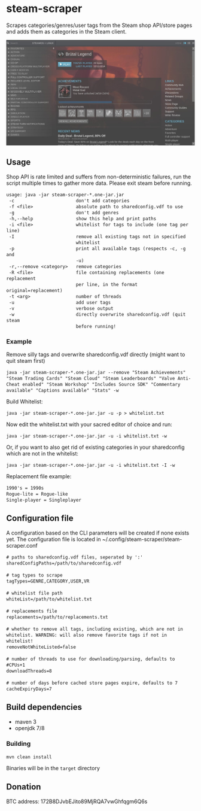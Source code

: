 # steam-scraper
Scrapes categories/genres/user tags from the Steam shop API/store pages and adds them as categories in the Steam client.

![Categories](/steamCategories.jpg?raw=true "Categories")


## Usage

Shop API is rate limited and suffers from non-deterministic failures, run the script multiple times to gather more data.
Please exit steam before running.

```
usage: java -jar steam-scraper-*.one-jar.jar
 -c                       don't add categories
 -f <file>                absolute path to sharedconfig.vdf to use
 -g                       don't add genres
 -h,--help                show this help and print paths
 -i <file>                whitelist for tags to include (one tag per line)
 -I                       remove all existing tags not in specified
                          whitelist
 -p                       print all available tags (respects -c, -g and
                          -u)
 -r,--remove <category>   remove categories
 -R <file>                file containing replacements (one replacement
                          per line, in the format original=replacement)
 -t <arg>                 number of threads
 -u                       add user tags
 -v                       verbose output
 -w                       directly overwrite sharedconfig.vdf (quit steam
                          before running!
```

### Example
Remove silly tags and overwrite sharedconfig.vdf directly (might want to quit steam first)

```
java -jar steam-scraper-*.one-jar.jar --remove "Steam Achievements" "Steam Trading Cards" "Steam Cloud" "Steam Leaderboards" "Valve Anti-Cheat enabled" "Steam Workshop" "Includes Source SDK" "Commentary available" "Captions available" "Stats" -w
```


Build Whitelist:
```
java -jar steam-scraper-*.one-jar.jar -u -p > whitelist.txt
```
Now edit the whitelist.txt with your sacred editor of choice and run:
```
java -jar steam-scraper-*.one-jar.jar -u -i whitelist.txt -w
```
Or, if you want to also get rid of existing categories in your sharedconfig which are not in the whitelist:
```
java -jar steam-scraper-*.one-jar.jar -u -i whitelist.txt -I -w
```


Replacement file example:
```
1990's = 1990s
Rogue-lite = Rogue-like
Single-player = Singleplayer
```

## Configuration file
A configuration based on the CLI parameters will be created if none exists yet.
The configuration file is located in ~/.config/steam-scraper/steam-scraper.conf

```
# paths to sharedconfig.vdf files, seperated by ':'
sharedConfigPaths=/path/to/sharedconfig.vdf

# tag types to scrape
tagTypes=GENRE,CATEGORY,USER,VR

# whitelist file path
whiteList=/path/to/whitelist.txt

# replacements file
replacements=/path/to/replacements.txt

# whether to remove all tags, including existing, which are not in whitelist. WARNING: will also remove favorite tags if not in whitelist!
removeNotWhiteListed=false

# number of threads to use for downloading/parsing, defaults to #CPUs+1
downloadThreads=8

# number of days before cached store pages expire, defaults to 7
cacheExpiryDays=7
```


## Build dependencies
* maven 3
* openjdk 7/8

### Building
```mvn clean install```

Binaries will be in the `target` directory


## Donation
BTC address: 172B8DJvbEJito89MjRQA7vwGhfqgm6Q6s
